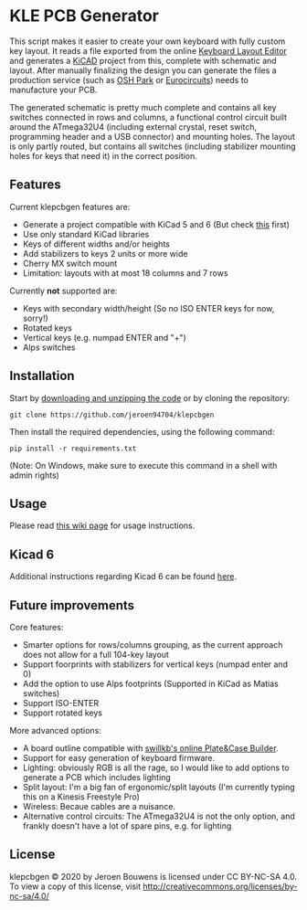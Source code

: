 # KLE PCB Generator

This script makes it easier to create your own keyboard with fully custom key layout. It reads a file exported from the online [Keyboard Layout Editor](http://www.keyboard-layout-editor.com/) and generates a [KiCAD](https://www.kicad.org/) project from this, complete with schematic and layout. After manually finalizing the design you can generate the files a production service (such as [OSH Park](https://oshpark.com/) or [Eurocircuits](https://www.eurocircuits.com/)) needs to manufacture your PCB.

The generated schematic is pretty much complete and contains all key switches connected in rows and columns, a functional control circuit built around the ATmega32U4 (including external crystal, reset switch, programming header and a USB connector) and mounting holes. The layout is only partly routed, but contains all switches (including stabilizer mounting holes for keys that need it) in the correct position.

## Features

Current klepcbgen features are:

* Generate a project compatible with KiCad 5 and 6 (But check [this](KiCad-6) first)
* Use only standard KiCad libraries
* Keys of different widths and/or heights
* Add stabilizers to keys 2 units or more wide
* Cherry MX switch mount
* Limitation: layouts with at most 18 columns and 7 rows

Currently **not** supported are:

* Keys with secondary width/height (So no ISO ENTER keys for now, sorry!)
* Rotated keys
* Vertical keys (e.g. numpad ENTER and "+")
* Alps switches

## Installation

Start by [downloading and unzipping the code](https://github.com/jeroen94704/klepcbgen/archive/master.zip) or by cloning the repository:

`git clone https://github.com/jeroen94704/klepcbgen`

Then install the required dependencies, using the following command:

`pip install -r requirements.txt`

(Note: On Windows, make sure to execute this command in a shell with admin rights)

## Usage

Please read [this wiki page](Usage) for usage instructions.

## Kicad 6

Additional instructions regarding Kicad 6 can be found [here](KiCad-6).

## Future improvements

Core features:

* Smarter options for rows/columns grouping, as the current approach does not allow for a full 104-key layout
* Support foorprints with stabilizers for vertical keys (numpad enter and 0)
* Add the option to use Alps footprints (Supported in KiCad as Matias switches)
* Support ISO-ENTER
* Support rotated keys

More advanced options:

* A board outline compatible with [swillkb's online Plate&Case Builder](http://builder.swillkb.com/).
* Support for easy generation of keyboard firmware.
* Lighting: obviously RGB is all the rage, so I would like to add options to generate a PCB which includes lighting
* Split layout: I'm a big fan of ergonomic/split layouts (I'm currently typing this on a Kinesis Freestyle Pro)
* Wireless: Becaue cables are a nuisance.
* Alternative control circuits: The ATmega32U4 is not the only option, and frankly doesn't have a lot of spare pins, e.g. for lighting

## License

 klepcbgen © 2020 by Jeroen Bouwens is licensed under CC BY-NC-SA 4.0. To view a copy of this license, visit http://creativecommons.org/licenses/by-nc-sa/4.0/
